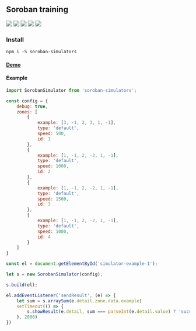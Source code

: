 ## Soroban training

![](https://travis-ci.org/web-west/soroban-simulators.svg?branch=master) ![](https://img.shields.io/github/stars/web-west/soroban-simulators.svg) ![](https://img.shields.io/github/forks/web-west/soroban-simulators.svg) ![](https://img.shields.io/github/tag/web-west/soroban-simulators.svg) ![](https://img.shields.io/github/issues/web-west/soroban-simulators.svg)

### Install

`npm i -S soroban-simulators`

#### [Demo](https://web-west.github.io/demo-soroban-simulators/)


#### Example

```javascript
import SorobanSimulator from 'soroban-simulators';

const config = {
    debug: true,
    zones: [
        {
            example: [3, -1, 2, 3, 1, -1],
            type: 'default',
            speed: 500,
            id: 1
        },
        {
            example: [1, -1, 2, -2, 1, -1],
            type: 'default',
            speed: 1000,
            id: 2
        },
        {
            example: [1, -1, 2, -2, 1, -1],
            type: 'default',
            speed: 1500,
            id: 3
        },
        {
            example: [1, -1, 2, -2, 1, -1],
            type: 'default',
            speed: 1000,
            id: 4
        }
    ]
}

const el = document.getElementById('simulator-example-1');

let s = new SorobanSimulator(config);

s.build(el);

el.addEventListener('sendResult', (e) => {
    let sum = s.arraySum(e.detail.zone.data.example)
    setTimeout(() => {
        s.showResult(e.detail, sum === parseInt(e.detail.value) ? 'success' : 'error')
    }, 2000)
})

```